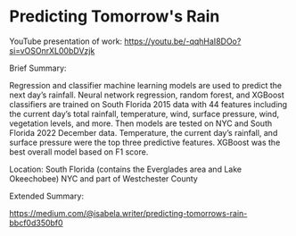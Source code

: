 # Predicting Tomorrow's Rain

YouTube presentation of work: https://youtu.be/-qqhHaI8DOo?si=vOSOnrXL00bDVzjk

Brief Summary: 

Regression and classifier machine learning models are used to predict the next day’s rainfall. Neural network regression, random forest, and XGBoost classifiers are trained on South Florida 2015 data with 44 features including the current day’s total rainfall, temperature, wind, surface pressure, wind, vegetation levels, and more. Then models are tested on NYC and South Florida 2022 December data. Temperature, the current day’s rainfall, and surface pressure were the top three predictive features. XGBoost was the best overall model based on F1 score.

Location:
South Florida (contains the Everglades area and Lake Okeechobee)
NYC and part of Westchester County

Extended Summary:

https://medium.com/@isabela.writer/predicting-tomorrows-rain-bbcf0d350bf0 
